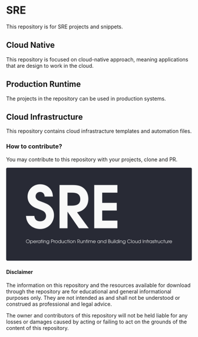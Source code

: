 # SRE

This repository is for SRE projects and snippets.

## Cloud Native

This repository is focused on cloud-native approach, meaning applications that are design to work in the cloud.

## Production Runtime

The projects in the repository can be used in production systems.

## Cloud Infrastructure

This repository contains cloud infrastracture templates and automation files.

### How to contribute?

You may contribute to this repository with your projects, clone and PR.

<img src="./pics/sre-banner.png" alt="SRE" style="width:600px;"/>

#### Disclaimer

The information on this repository and the resources available for download through the repository are for educational and general informational purposes only. They are not intended as and shall not be understood or construed as professional and legal advice.

The owner and contributors of this repository will not be held liable for any losses or damages caused by acting or failing to act on the grounds of the content of this repository.

